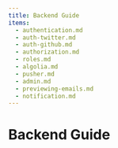 ```yaml
---
title: Backend Guide
items:
  - authentication.md
  - auth-twitter.md
  - auth-github.md
  - authorization.md
  - roles.md
  - algolia.md
  - pusher.md
  - admin.md
  - previewing-emails.md
  - notification.md
---
```


# Backend Guide
